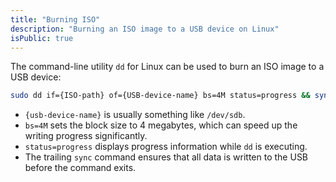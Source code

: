 ```yaml
---
title: "Burning ISO"
description: "Burning an ISO image to a USB device on Linux"
isPublic: true
---
```


The command-line utility `dd` for Linux can be used to burn an ISO image to a
USB device:

```sh
sudo dd if={ISO-path} of={USB-device-name} bs=4M status=progress && sync
```

* `{usb-device-name}` is usually something like `/dev/sdb`.
* `bs=4M` sets the block size to 4 megabytes, which can speed up the writing
   progress significantly.
* `status=progress` displays progress information while `dd` is executing.
* The trailing `sync` command ensures that all data is written to the USB
  before the command exits.
